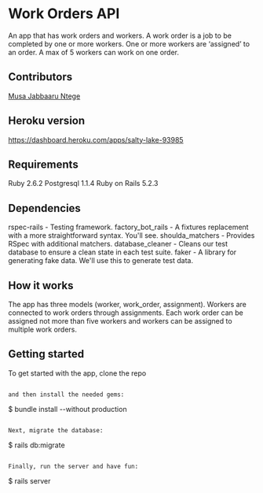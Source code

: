 # Work Orders API

An app that has work orders and workers. A work order is a job to be completed 
by one or more workers. One or more workers are ‘assigned’ to an order. A max of 5 workers can work on one order.

## Contributors

[Musa Jabbaaru Ntege](https://github.com/Cena-JM)

## Heroku version

https://dashboard.heroku.com/apps/salty-lake-93985

## Requirements

Ruby 2.6.2
Postgresql 1.1.4
Ruby on Rails 5.2.3

## Dependencies

rspec-rails - Testing framework.
factory_bot_rails - A fixtures replacement with a more straightforward syntax. You'll see.
shoulda_matchers - Provides RSpec with additional matchers.
database_cleaner - Cleans our test database to ensure a clean state in each test suite.
faker - A library for generating fake data. We'll use this to generate test data.

## How it works

The app has three models (worker, work_order, assignment). Workers are connected to work orders through assignments. Each work order can be assigned not more than five workers and workers can be assigned to multiple work orders.

## Getting started

To get started with the app, clone the repo

```

and then install the needed gems:
```
$ bundle install --without production
```

Next, migrate the database:

```
$ rails db:migrate
```

Finally, run the server and have fun:

```
$ rails server
```